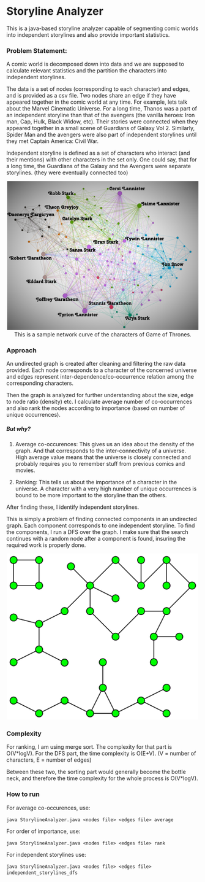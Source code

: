 # Storyline Analyzer

This is a java-based storyline analyzer capable of segmenting comic worlds into independent storylines and also provide important statistics.

### Problem Statement:

A comic world is decomposed down into data and we are supposed to calculate relevant statistics and the partition the characters into independent storylines.

The data is a set of nodes (corresponding to each character) and edges, and is provided as a csv file. Two nodes share an edge if they have appeared together in the comic world at any time. For example, lets talk about the Marvel Cinematic Universe. For a long time, Thanos was a part of an independent storyline than that of the avengers (the vanilla heroes: Iron man, Cap, Hulk, Black Widow, etc). Their stories were connected when they appeared together in a small scene of Guardians of Galaxy Vol 2. Similarly, Spider Man and the avengers were also part of independent storylines until they met Captain America: Civil War.

Independent storyline is defined as a set of characters who interact (and their mentions) with other characters in the set only. One could say, that for a long time, the Guardians of the Galaxy and the Avengers were separate storylines. (they were eventually connected too)

<p align="center">
  <img src="img/GoT_Network_Characters.png" width="500"/><br>
  This is a sample network curve of the characters of Game of Thrones.
</p>

### Approach

An undirected graph is created after cleaning and filtering the raw data provided. Each node corresponds to a character of the concerned universe and edges represent inter-dependence/co-occurrence relation among the corresponding characters.

Then the graph is analyzed for further understanding about the size, edge to node ratio (density) etc. I calculate average number of co-occurrences and also rank the nodes according to importance (based on number of unique occurrences).

##### But why?

1) Average co-occurences: This gives us an idea about the density of the graph. And that corresponds to the inter-connectivity of a universe. High average value means that the universe is closely connected and probably requires you to remember stuff from previous comics and movies.

2) Ranking: This tells us about the importance of a character in the universe. A character with a very high number of unique occurrences is bound to be more important to the storyline than the others.


After finding these, I identify independent storylines.

This is simply a problem of finding connected components in an undirected graph. Each component corresponds to one independent storyline. To find the components, I run a DFS over the graph. I make sure that the search continues with a random node after a component is found, insuring the required work is properly done.

<p align="center">
  <img src="img/Components.svg" width="500"/><br>
</p>


### Complexity

For ranking, I am using merge sort. The complexity for that part is O(V*logV). For the DFS part, the time complexity is O(E+V).
(V = number of characters, E = number of edges)

Between these two, the sorting part would generally become the bottle neck, and therefore the time complexity for the whole process is O(V*logV).

### How to run

For average co-occurences, use:
~~~
java StorylineAnalyzer.java <nodes file> <edges file> average
~~~

For order of importance, use:
~~~
java StorylineAnalyzer.java <nodes file> <edges file> rank
~~~

For independent storylines use:
~~~
java StorylineAnalyzer.java <nodes file> <edges file> independent_storylines_dfs
~~~
